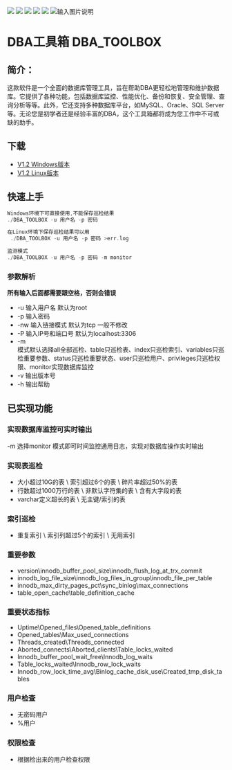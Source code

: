 [![](https://img.shields.io/badge/GreatSQL-官网-orange.svg)](https://greatsql.cn/)
[![](https://img.shields.io/badge/GreatSQL-论坛-brightgreen.svg)](https://greatsql.cn/forum.php)
[![](https://img.shields.io/badge/GreatSQL-博客-brightgreen.svg)](https://greatsql.cn/home.php?mod=space&uid=10&do=blog&view=me&from=space)
[![](https://img.shields.io/badge/License-Apache_v2.0-blue.svg)](https://gitee.com/GreatSQL/GreatSQL/blob/master/LICENSE)
[![](https://img.shields.io/badge/release-1.2.1-blue.svg)](https://gitee.com/GreatSQL/gt-checksum/releases/tag/1.2.1)
![输入图片说明](dba_toolbox/Menu/DBA_Toolbox_Logo.png )
# DBA工具箱 DBA_TOOLBOX
## 简介：
这款软件是一个全面的数据库管理工具，旨在帮助DBA更轻松地管理和维护数据库。它提供了各种功能，包括数据库监控、性能优化、备份和恢复、安全管理、查询分析等等。此外，它还支持多种数据库平台，如MySQL、Oracle、SQL Server等。无论您是初学者还是经验丰富的DBA，这个工具箱都将成为您工作中不可或缺的助手。
## 下载

- [V1.2 Windows版本](https://gitee.com/KAITOO/db_-osinspection/releases/download/V1.2/DB_OSInspection.exe)
- [V1.2 Linux版本](https://gitee.com/KAITOO/db_-osinspection/releases/download/V1.2/DB_OSInspection)
## 快速上手
```go
Windows环境下可直接使用,不能保存巡检结果
./DBA_TOOLBOX -u 用户名 -p 密码

在Linux环境下保存巡检结果可以用
 ./DBA_TOOLBOX -u 用户名 -p 密码 >err.log

监测模式
./DBA_TOOLBOX -u 用户名 -p 密码 -m monitor
```
### 参数解析
**所有输入后面都需要跟空格，否则会错误**
- -u 输入用户名  默认为root
- -p 输入密码
- -nw 输入链接模式  默认为tcp 一般不修改
- -P 输入IP号和端口号  默认为localhost:3306
- -m  
模式默认选择all全部巡检、table只巡检表、index只巡检索引、variables只巡检重要参数、status只巡检重要状态、user只巡检用户、privileges只巡检权限、monitor实现数据库监控
- -v 输出版本号
- -h 输出帮助
## 已实现功能
### 实现数据库监控可实时输出
-m 选择monitor 模式即可时间监控通用日志，实现对数据库操作实时输出
### 实现表巡检
- 大小超过10G的表 \ 索引超过6个的表 \ 碎片率超过50%的表
- 行数超过1000万行的表 \ 非默认字符集的表 \ 含有大字段的表
- varchar定义超长的表 \ 无主键/索引的表
### 索引巡检
- 重复索引 \ 索引列超过5个的索引 \ 无用索引
### 重要参数
- version\innodb_buffer_pool_size\innodb_flush_log_at_trx_commit
- innodb_log_file_size\innodb_log_files_in_group\innodb_file_per_table
- innodb_max_dirty_pages_pct\sync_binlog\max_connections
- table_open_cache\table_definition_cache
### 重要状态指标
- Uptime\Opened_files\Opened_table_definitions
- Opened_tables\Max_used_connections
- Threads_created\Threads_connected
- Aborted_connects\Aborted_clients\Table_locks_waited
- Innodb_buffer_pool_wait_free\Innodb_log_waits
- Table_locks_waited\Innodb_row_lock_waits
- Innodb_row_lock_time_avg\Binlog_cache_disk_use\Created_tmp_disk_tables
### 用户检查
- 无密码用户
- %用户
### 权限检查
- 根据检出来的用户检查权限